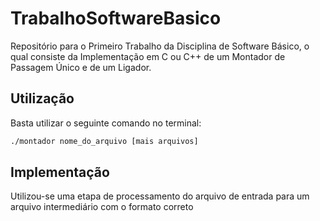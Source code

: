 # TrabalhoSoftwareBasico

Repositório para o Primeiro Trabalho da Disciplina de Software Básico, o qual consiste da Implementação em C ou C++ de um Montador de Passagem Único e de um Ligador. 

## Utilização

Basta utilizar o seguinte comando no terminal:

```bash
./montador nome_do_arquivo [mais arquivos]
```

## Implementação

Utilizou-se uma etapa de processamento do arquivo de entrada para um arquivo intermediário com o formato correto
